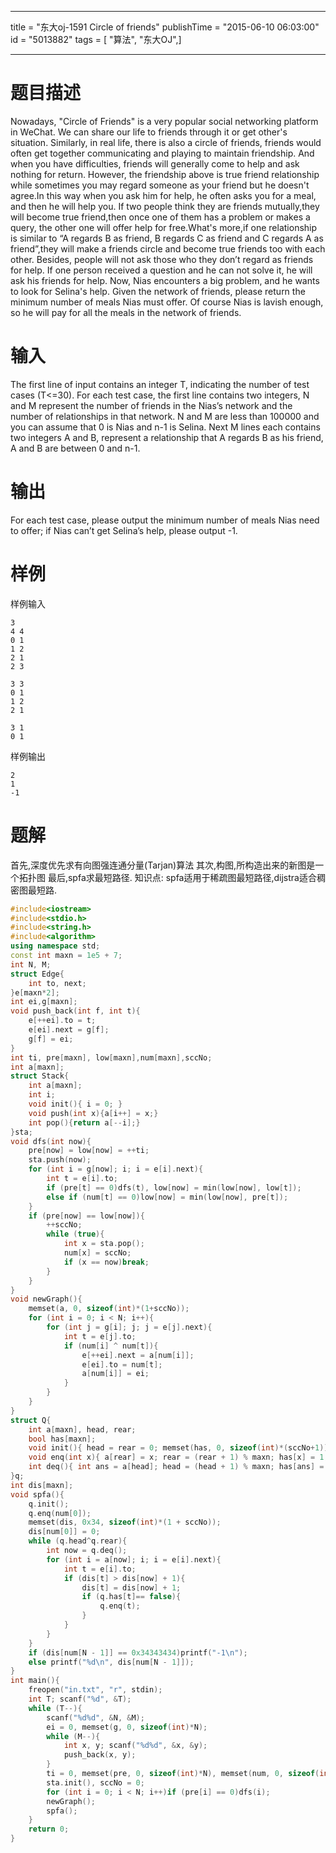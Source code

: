 ------------------
title = "东大oj-1591 Circle of friends"
publishTime = "2015-06-10 06:03:00"
id = "5013882"
tags = [ "算法", "东大OJ",]

--------------

# 题目描述
Nowadays, "Circle of Friends" is a very popular social networking platform in WeChat. We can share our life to friends through it or get other's situation.
Similarly, in real life, there is also a circle of friends, friends would often get together communicating and playing to maintain friendship. And when you have difficulties, friends will generally come to help and ask nothing for return.
However, the friendship above is true friend relationship while sometimes you may regard someone as your friend but he doesn't agree.In this way when you ask him for help, he often asks you for a meal, and then he will help you.
If two people think they are friends mutually,they will become true friend,then once one of them has a problem or makes a query, the other one will offer help for free.What's more,if one relationship is similar to “A regards B as friend, B regards C as friend and C regards A as friend”,they will make a friends circle and become true friends too with each other. Besides, people will not ask those who they don’t regard as friends for help. If one person received a question and he can not solve it, he will ask his friends for help. 
Now, Nias encounters a big problem, and he wants to look for Selina's help. Given the network of friends, please return the minimum number of meals Nias must offer. Of course Nias is lavish enough, so he will pay for all the meals in the network of friends.

# 输入
The first line of input contains an integer T, indicating the number of test cases (T<=30).
For each test case, the first line contains two integers, N and M represent the number of friends in the Nias’s network and the number of relationships in that network. N and M are less than 100000 and you can assume that 0 is Nias and n-1 is Selina.
Next M lines each contains two integers A and B, represent a relationship that A regards B as his friend, A and B are between 0 and n-1.

# 输出
 For each test case, please output the minimum number of meals Nias need to offer; if Nias can’t get Selina’s help, please output -1.

# 样例
样例输入
```
3
4 4
0 1
1 2
2 1
2 3

3 3
0 1
1 2
2 1

3 1
0 1
```
样例输出
```
2
1
-1
```

# 题解
首先,深度优先求有向图强连通分量(Tarjan)算法
其次,构图,所构造出来的新图是一个拓扑图
最后,spfa求最短路径.
知识点:
spfa适用于稀疏图最短路径,dijstra适合稠密图最短路.  


```cpp
#include<iostream>
#include<stdio.h>
#include<string.h>
#include<algorithm>
using namespace std;
const int maxn = 1e5 + 7;
int N, M;
struct Edge{
	int to, next;
}e[maxn*2];
int ei,g[maxn];
void push_back(int f, int t){ 
	e[++ei].to = t;
	e[ei].next = g[f];
	g[f] = ei;
}
int ti, pre[maxn], low[maxn],num[maxn],sccNo;
int a[maxn];
struct Stack{
	int a[maxn];
	int i;
	void init(){ i = 0; }
	void push(int x){a[i++] = x;}
	int pop(){return a[--i];}
}sta;
void dfs(int now){
	pre[now] = low[now] = ++ti;
	sta.push(now);
	for (int i = g[now]; i; i = e[i].next){
		int t = e[i].to;
		if (pre[t] == 0)dfs(t), low[now] = min(low[now], low[t]);
		else if (num[t] == 0)low[now] = min(low[now], pre[t]);
	}
	if (pre[now] == low[now]){
		++sccNo; 
		while (true){
			int x = sta.pop();
			num[x] = sccNo;
			if (x == now)break;
		}
	}
}
void newGraph(){
	memset(a, 0, sizeof(int)*(1+sccNo));
	for (int i = 0; i < N; i++){
		for (int j = g[i]; j; j = e[j].next){
			int t = e[j].to;
			if (num[i] ^ num[t]){
				e[++ei].next = a[num[i]];
				e[ei].to = num[t];
				a[num[i]] = ei;
			}
		}
	}
}
struct Q{
	int a[maxn], head, rear;
	bool has[maxn];
	void init(){ head = rear = 0; memset(has, 0, sizeof(int)*(sccNo+1)); }
	void enq(int x){ a[rear] = x; rear = (rear + 1) % maxn; has[x] = 1; }
	int deq(){ int ans = a[head]; head = (head + 1) % maxn; has[ans] = 0; return ans; }
}q;
int dis[maxn]; 
void spfa(){
	q.init();
	q.enq(num[0]);
	memset(dis, 0x34, sizeof(int)*(1 + sccNo));
	dis[num[0]] = 0;
	while (q.head^q.rear){
		int now = q.deq();
		for (int i = a[now]; i; i = e[i].next){
			int t = e[i].to;
			if (dis[t] > dis[now] + 1){
				dis[t] = dis[now] + 1;
				if (q.has[t]== false){
					q.enq(t);
				}
			}
		}
	}
	if (dis[num[N - 1]] == 0x34343434)printf("-1\n");
	else printf("%d\n", dis[num[N - 1]]);
}
int main(){
	freopen("in.txt", "r", stdin);
	int T; scanf("%d", &T);
	while (T--){
		scanf("%d%d", &N, &M);
		ei = 0, memset(g, 0, sizeof(int)*N);
		while (M--){
			int x, y; scanf("%d%d", &x, &y);
			push_back(x, y);
		}
		ti = 0, memset(pre, 0, sizeof(int)*N), memset(num, 0, sizeof(int)*N);
		sta.init(), sccNo = 0;
		for (int i = 0; i < N; i++)if (pre[i] == 0)dfs(i);
		newGraph(); 
		spfa();
	}
	return 0;
}
```
        